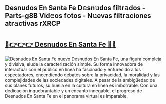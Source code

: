 ## Desnudos En Santa Fe D𝚎sn𝚞dos filtr𝚊dos - Parts-g8B Vid𝚎os f𝚘tos - N𝚞evas filtr𝚊ciones atr𝚊ctivas rXRCP

# <h2><a href="http://mb9u0w.tromn.icu/?c=Desnudos+En+Santa+Fe">🔗👉👉👉 Desnudos En Santa Fe 🔗🔗</a></h2>

[![Desnudos En Santa Fe nuevo](https://i.imgur.com/pEAQMta.gif)](http://mb9u0w.tromn.icu/?c=Desnudos+En+Santa+Fe)
Desnudos En Santa Fe, una figura compleja y divisiva, elude la caracterización simple. Su forma innovadora de interactuar con el público en línea ha fascinado y enfurecido a los espectadores, encendiendo debates sobre la privacidad, la moralidad y las complejidades de las sociedades digitales. A pesar de la ambigüedad de sus planes futuros, su huella en la cultura en línea es imborrable. Con una dedicación inquebrantable y un encanto innegable, el progreso de Desnudos En Santa Fe en el panorama virtual es imparable.
